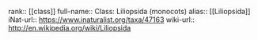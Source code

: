 

rank:: [[class]]
full-name:: Class: Liliopsida (monocots)
alias:: [[Liliopsida]]
iNat-url:: https://www.inaturalist.org/taxa/47163
wiki-url:: http://en.wikipedia.org/wiki/Liliopsida